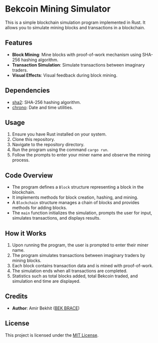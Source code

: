 # Bekcoin Mining Simulator

This is a simple blockchain simulation program implemented in Rust. It allows you to simulate mining blocks and transactions in a blockchain.

## Features

- **Block Mining**: Mine blocks with proof-of-work mechanism using SHA-256 hashing algorithm.
- **Transaction Simulation**: Simulate transactions between imaginary traders.
- **Visual Effects**: Visual feedback during block mining.

## Dependencies

- [sha2](https://crates.io/crates/sha2): SHA-256 hashing algorithm.
- [chrono](https://crates.io/crates/chrono): Date and time utilities.

## Usage

1. Ensure you have Rust installed on your system.
2. Clone this repository.
3. Navigate to the repository directory.
4. Run the program using the command `cargo run`.
5. Follow the prompts to enter your miner name and observe the mining process.

## Code Overview

- The program defines a `Block` structure representing a block in the blockchain.
- It implements methods for block creation, hashing, and mining.
- A `Blockchain` structure manages a chain of blocks and provides methods for adding blocks.
- The `main` function initializes the simulation, prompts the user for input, simulates transactions, and displays results.

## How it Works

1. Upon running the program, the user is prompted to enter their miner name.
2. The program simulates transactions between imaginary traders by mining blocks.
3. Each block contains transaction data and is mined with proof-of-work.
4. The simulation ends when all transactions are completed.
5. Statistics such as total blocks added, total Bekcoin traded, and simulation end time are displayed.

## Credits

- **Author**: Amir Bekhit ([BEK BRACE](https://github.com/bekbrace))

## License

This project is licensed under the [MIT License](LICENSE).
